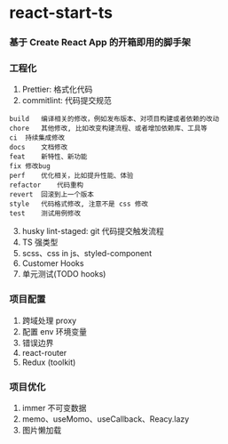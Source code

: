 # react-start-ts

### 基于 Create React App 的开箱即用的脚手架

### 工程化

1. Prettier: 格式化代码
2. commitlint: 代码提交规范

```
build	编译相关的修改，例如发布版本、对项目构建或者依赖的改动
chore	其他修改, 比如改变构建流程、或者增加依赖库、工具等
ci	持续集成修改
docs	文档修改
feat	新特性、新功能
fix	修改bug
perf	优化相关，比如提升性能、体验
refactor	代码重构
revert	回滚到上一个版本
style	代码格式修改, 注意不是 css 修改
test	测试用例修改
```

3. husky lint-staged: git 代码提交触发流程
4. TS 强类型
5. scss、css in js、styled-component
6. Customer Hooks
7. 单元测试(TODO hooks)

### 项目配置

1. 跨域处理 proxy
2. 配置 env 环境变量
3. 错误边界
4. react-router
5. Redux (toolkit)

### 项目优化

1. immer 不可变数据
2. memo、useMomo、useCallback、Reacy.lazy
3. 图片懒加载
